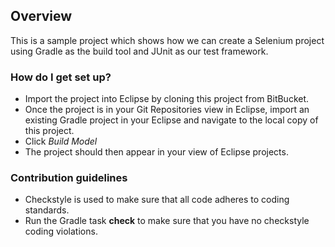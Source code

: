 ## Overview ##

This is a sample project which shows how we can create a Selenium project using Gradle as the build tool and JUnit as our test framework.

### How do I get set up? ###

* Import the project into Eclipse by cloning this project from BitBucket.
* Once the project is in your Git Repositories view in Eclipse, import an existing Gradle project in your Eclipse and navigate to the local copy of this project.
* Click *Build Model*
* The project should then appear in your view of Eclipse projects.

### Contribution guidelines ###

* Checkstyle is used to make sure that all code adheres to coding standards.
* Run the Gradle task **check** to make sure that you have no checkstyle coding violations.
